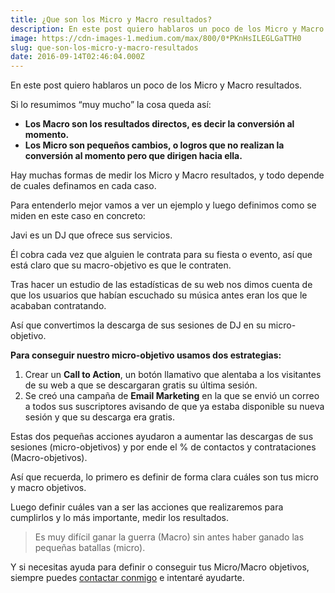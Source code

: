```yaml
---
title: ¿Que son los Micro y Macro resultados?
description: En este post quiero hablaros un poco de los Micro y Macro resultados.
image: https://cdn-images-1.medium.com/max/800/0*PKnHsILEGLGaTTH0
slug: que-son-los-micro-y-macro-resultados
date: 2016-09-14T02:46:04.000Z
---
```


En este post quiero hablaros un poco de los Micro y Macro resultados.

Si lo resumimos “muy mucho” la cosa queda así:

- **Los Macro son los resultados directos, es decir la conversión al momento.**
- **Los Micro son pequeños cambios, o logros que no realizan la conversión al momento pero que dirigen hacia ella.**

Hay muchas formas de medir los Micro y Macro resultados, y todo depende de cuales definamos en cada caso.

Para entenderlo mejor vamos a ver un ejemplo y luego definimos como se miden en este caso en concreto:

Javi es un DJ que ofrece sus servicios.

Él cobra cada vez que alguien le contrata para su fiesta o evento, así que está claro que su macro-objetivo es que le contraten.

Tras hacer un estudio de las estadísticas de su web nos dimos cuenta de que los usuarios que habían escuchado su música antes eran los que le acababan contratando.

Así que convertimos la descarga de sus sesiones de DJ en su micro-objetivo.

**Para conseguir nuestro micro-objetivo usamos dos estrategias:**

1. Crear un **Call to Action**, un botón llamativo que alentaba a los visitantes de su web a que se descargaran gratis su última sesión.
2. Se creó una campaña de **Email Marketing** en la que se envió un correo a todos sus suscriptores avisando de que ya estaba disponible su nueva sesión y que su descarga era gratis.

Estas dos pequeñas acciones ayudaron a aumentar las descargas de sus sesiones (micro-objetivos) y por ende el % de contactos y contrataciones (Macro-objetivos).

Así que recuerda, lo primero es definir de forma clara cuáles son tus micro y macro objetivos.

Luego definir cuáles van a ser las acciones que realizaremos para cumplirlos y lo más importante, medir los resultados.

> Es muy difícil ganar la guerra (Macro) sin antes haber ganado las pequeñas batallas (micro).

Y si necesitas ayuda para definir o conseguir tus Micro/Macro objetivos, siempre puedes [contactar conmigo](mailto:info@ajra.es) e intentaré ayudarte.
